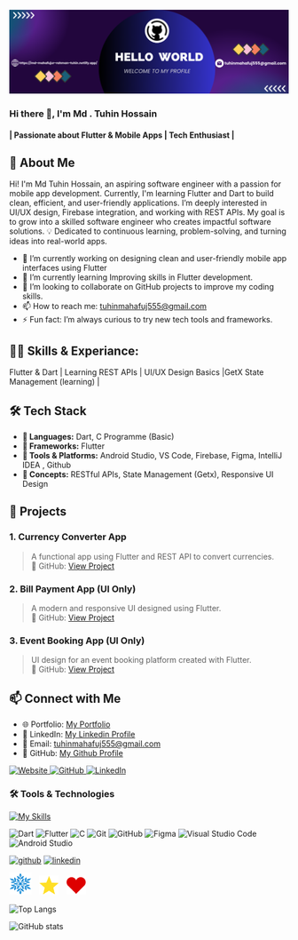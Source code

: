 ![|Passionate about Flutter & Mobile Apps | Tech Enthusiast | ](https://github.com/Mahafujmr/Mahafujmr/blob/main/Github%20banner.png?raw=true)

### Hi there 👋, I'm Md . Tuhin Hossain
#### | Passionate about Flutter & Mobile Apps | Tech Enthusiast | 

## 🚀 About Me
Hi! I'm Md Tuhin Hossain, an aspiring software engineer with a passion for mobile app development. Currently, I'm learning Flutter and Dart to build clean, efficient, and user-friendly applications.
I’m deeply interested in UI/UX design, Firebase integration, and working with REST APIs. My goal is to grow into a skilled software engineer who creates impactful software solutions.
💡 Dedicated to continuous learning, problem-solving, and turning ideas into real-world apps.

- 🔭 I’m currently working on  designing clean and user-friendly mobile app interfaces using Flutter 
- 🌱 I’m currently learning Improving skills in Flutter development. 
- 👯 I’m looking to collaborate on GitHub projects to improve my coding skills. 
- 📫 How to reach me: tuhinmahafuj555@gmail.com 
- ⚡ Fun fact: I’m always curious to try new tech tools and frameworks.


## 👨‍💻 Skills & Experiance:
  Flutter & Dart | Learning REST APIs | UI/UX Design Basics |GetX State Management (learning) |

## 🛠️ Tech Stack

- **🔹 Languages:** Dart, C Programme (Basic)  
- **🔹 Frameworks:** Flutter  
- **🔹 Tools & Platforms:** Android Studio, VS Code, Firebase, Figma, IntelliJ IDEA , Github 
- **🔹 Concepts:** RESTful APIs, State Management (Getx), Responsive UI Design

  
## 📂 Projects

### 1. Currency Converter App  
> A functional app using Flutter and REST API to convert currencies.  
🔗 GitHub: [View Project](https://github.com/Mahafujmr/currency-converter-app)

### 2. Bill Payment App (UI Only)  
> A modern and responsive UI designed using Flutter.  
🔗 GitHub: [View Project](https://github.com/Mahafujmr/Bill_Payment_App_Ui)

### 3. Event Booking App (UI Only)  
> UI design for an event booking platform created with Flutter.  
🔗 GitHub: [View Project](https://github.com/Mahafujmr/Event_Booking_App_UI)
  


## 📫 Connect with Me

- 🌐 Portfolio: [My Portfolio](https://md-mahafujur-rahman-tuhin.netlify.app/)
- 💼 LinkedIn: [My Linkedin Profile](https://www.linkedin.com/in/mr-tuhin-learning/)  
- 💌 Email: tuhinmahafuj555@gmail.com  
- 🔗 GitHub: [My Github Profile](https://github.com/Mahafujmr)


<p align="left">
  <!-- 🌐 Website -->
  <a href="https://md-mahafujur-rahman-tuhin.netlify.app/" target="_blank">
    <img src="https://img.shields.io/badge/Website-000000?style=for-the-badge&logo=google-chrome&logoColor=white" alt="Website">
  </a>

  <!-- 🐱 GitHub -->
  <a href="https://github.com/Mahafujmr" target="_blank">
    <img src="https://img.shields.io/badge/GitHub-181717?style=for-the-badge&logo=github&logoColor=white" alt="GitHub">
  </a>

  <!-- 💼 LinkedIn -->
  <a href="https://www.linkedin.com/in/mr-tuhin-learning/" target="_blank">
    <img src="https://img.shields.io/badge/LinkedIn-0077B5?style=for-the-badge&logo=linkedin&logoColor=white" alt="LinkedIn">
  </a>
</p>


### 🛠️ Tools & Technologies
[![My Skills](https://skillicons.dev/icons?i=flutter,dart,firebase,github,git,postman,figma,c,idea,notion,=5)](https://skillicons.dev)

![Dart](https://img.shields.io/badge/Dart-0175C2?style=for-the-badge&logo=dart&logoColor=white)
![Flutter](https://img.shields.io/badge/Flutter-02569B?style=for-the-badge&logo=flutter&logoColor=white)
![C](https://img.shields.io/badge/C-00599C?style=for-the-badge&logo=c&logoColor=white)
![Git](https://img.shields.io/badge/Git-F05032?style=for-the-badge&logo=git&logoColor=white)
![GitHub](https://img.shields.io/badge/GitHub-181717?style=for-the-badge&logo=github&logoColor=white)
![Figma](https://img.shields.io/badge/Figma-F24E1E?style=for-the-badge&logo=figma&logoColor=white)
![Visual Studio Code](https://img.shields.io/badge/VS%20Code-007ACC?style=for-the-badge&logo=visual-studio-code&logoColor=white)
![Android Studio](https://img.shields.io/badge/Android%20Studio-3DDC84?style=for-the-badge&logo=android-studio&logoColor=white)

[<img src='https://cdn.jsdelivr.net/npm/simple-icons@3.0.1/icons/github.svg' alt='github' height='40'>](https://github.com/Mahafujmr)  [<img src='https://cdn.jsdelivr.net/npm/simple-icons@3.0.1/icons/linkedin.svg' alt='linkedin' height='40'>](https://www.linkedin.com/in/mr-tuhin-learning/)  

<a href='https://archiveprogram.github.com/'><img src='https://raw.githubusercontent.com/acervenky/animated-github-badges/master/assets/acbadge.gif' width='40' height='40'></a> <a href='https://stars.github.com/'><img src='https://raw.githubusercontent.com/acervenky/animated-github-badges/master/assets/starbadge.gif' width='35' height='35'></a> <a href='https://docs.github.com/en/github/supporting-the-open-source-community-with-github-sponsors'><img src='https://raw.githubusercontent.com/acervenky/animated-github-badges/master/assets/sponsorbadge.gif' width='35' height='35'></a> 



![Top Langs](https://github-readme-stats.vercel.app/api/top-langs/?username=Mahafujmr&layout=compact&bg_color=42A5F5&title_color=000000&text_color=000000)


![GitHub stats](https://github-readme-stats.vercel.app/api?username=Mahafujmr&show_icons=true&count_private=true&bg_color=64B5F6&title_color=000000&icon_color=1565C0&text_color=000000)













 

